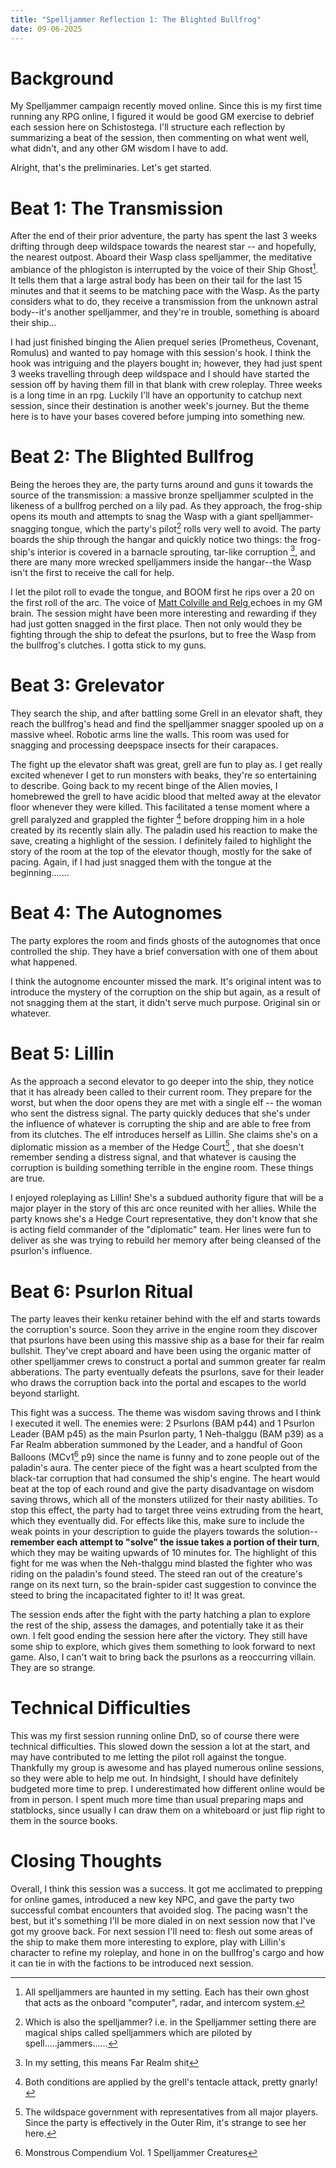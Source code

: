 ```yaml
---
title: "Spelljammer Reflection 1: The Blighted Bullfrog"
date: 09-06-2025
---
```

# Background
My Spelljammer campaign recently moved online. Since this is my first time running any RPG online, I figured it would be good GM exercise to debrief each session here on Schistostega. I'll structure each reflection by summarizing a beat of the session, then commenting on what went well, what didn't, and any other GM wisdom I have to add.

Alright, that's the preliminaries. Let's get started.

# Beat 1: The Transmission
After the end of their prior adventure, the party has spent the last 3 weeks drifting through deep wildspace towards the nearest star -- and hopefully, the nearest outpost. Aboard their Wasp class spelljammer, the meditative ambiance of the phlogiston is interrupted by the voice of their Ship Ghost[^1]. It tells them that a large astral body has been on their tail for the last 15 minutes and that it seems to be matching pace with the Wasp. As the party considers what to do, they receive a transmission from the unknown astral body--it's another spelljammer, and they're in trouble, something is aboard their ship... 

I had just finished binging the Alien prequel series (Prometheus, Covenant, Romulus) and wanted to pay homage with this session's hook. I think the hook was intriguing and the players bought in; however, they had just spent 3 weeks travelling through deep wildspace and I should have started the session off by having them fill in that blank with crew roleplay. Three weeks is a long time in an rpg. Luckily I'll have an opportunity to catchup next session, since their destination is another week's journey. But the theme here is to have your bases covered before jumping into something new. 

# Beat 2: The Blighted Bullfrog
Being the heroes they are, the party turns around and guns it towards the source of the transmission: a massive bronze spelljammer sculpted in the likeness of a bullfrog perched on a lily pad. As they approach, the frog-ship opens its mouth and attempts to snag the Wasp with a giant spelljammer-snagging tongue, which the party's pilot[^2] rolls very well to avoid. The party boards the ship through the hangar and quickly notice two things: the frog-ship's interior is covered in a barnacle sprouting, tar-like corruption [^3], and there are many more wrecked spelljammers inside the hangar--the Wasp isn't the first to receive the call for help. 

 I let the pilot roll to evade the tongue, and BOOM first he rips over a 20 on the first roll of the arc. The voice of [Matt Colville and Relg ](https://youtu.be/60yA7TofHEM?t=1809)echoes in my GM brain. The session might have been more interesting and rewarding if they had just gotten snagged in the first place. Then not only would they be fighting through the ship to defeat the psurlons, but to free the Wasp from the bullfrog's clutches. I gotta stick to my guns.

# Beat 3: Grelevator
They search the ship, and after battling some Grell in an elevator shaft, they reach the bullfrog's head and find the spelljammer snagger spooled up on a massive wheel. Robotic arms line the walls. This room was used for snagging and processing deepspace insects for their carapaces.

The fight up the elevator shaft was great, grell are fun to play as. I get really excited whenever I get to run monsters with beaks, they're so entertaining to describe. Going back to my recent binge of the Alien movies, I homebrewed the grell to have acidic blood that melted away at the elevator floor whenever they were killed. This facilitated a tense moment where a grell paralyzed and grappled the fighter [^5] before dropping him in a hole created by its recently slain ally. The paladin used his reaction to make the save, creating a highlight of the session. I definitely failed to highlight the story of the room at the top of the elevator though, mostly for the sake of pacing. Again, if I had just snagged them with the tongue at the beginning.......

# Beat 4: The Autognomes
The party explores the room and finds ghosts of the autognomes that once controlled the ship. They have a brief conversation with one of them about what happened. 
 
I think the autognome encounter missed the mark. It's original intent was to introduce the mystery of the corruption on the ship but again, as a result of not snagging them at the start, it didn't serve much purpose. Original sin or whatever.

# Beat 5: Lillin
As the approach a second elevator to go deeper into the ship, they notice that it has already been called to their current room. They prepare for the worst, but when the door opens they are met with a single elf -- the woman who sent the distress signal. The party quickly deduces that she's under the influence of whatever is corrupting the ship and are able to free from from its clutches. The elf introduces herself as Lillin. She claims she's on a diplomatic mission as a member of the Hedge Court[^4] , that she doesn't remember sending a distress signal, and that whatever is causing the corruption is building something terrible in the engine room. These things are true. 

I enjoyed roleplaying as Lillin! She's a subdued authority figure that will be a major player in the story of this arc once reunited with her allies. While the party knows she's a Hedge Court representative, they don't know that she is acting field commander of the "diplomatic" team. Her lines were fun to deliver as she was trying to rebuild her memory after being cleansed of the psurlon's influence.

# Beat 6: Psurlon Ritual
The party leaves their kenku retainer behind with the elf and starts towards the corruption's source. Soon they arrive in the engine room they discover that psurlons have been using this massive ship as a base for their far realm bullshit. They've crept aboard and have been using the organic matter of other spelljammer crews to construct a portal and summon greater far realm abberations. The party eventually defeats the psurlons, save for their leader who draws the corruption back into the portal and escapes to the world beyond starlight.

This fight was a success. The theme was wisdom saving throws and I think I executed it well. The enemies were: 2 Psurlons (BAM p44) and 1 Psurlon Leader (BAM p45) as the main Psurlon party, 1 Neh-thalggu (BAM p39) as a Far Realm abberation summoned by the Leader, and a handful of Goon Balloons (MCv1[^6] p9) since the name is funny and to zone people out of the paladin's aura. The center piece of the fight was a heart sculpted from the black-tar corruption that had consumed the ship's engine. The heart would beat at the top of each round and give the party disadvantage on wisdom saving throws, which all of the monsters utilized for their nasty abilities. To stop this effect, the party had to target three veins extruding from the heart, which they eventually did. For effects like this, make sure to include the weak points in your description to guide the players towards the solution--**remember each attempt to "solve" the issue takes a portion of their turn**, which they may be waiting upwards of 10 minutes for. The highlight of this fight for me was when the Neh-thalggu mind blasted the fighter who was riding on the paladin's found steed. The steed ran out of the creature's range on its next turn, so the brain-spider cast suggestion to convince the steed to bring the incapacitated fighter to it! It was great.

The session ends after the fight with the party hatching a plan to explore the rest of the ship, assess the damages, and potentially take it as their own. I felt good ending the session here after the victory. They still have some ship to explore, which gives them something to look forward to next game. Also, I can't wait to bring back the psurlons as a reoccurring villain. They are so strange.

# Technical Difficulties
This was my first session running online DnD, so of course there were technical difficulties. This slowed down the session a lot at the start, and may have contributed to me letting the pilot roll against the tongue. Thankfully my group is awesome and has played numerous online sessions, so they were able to help me out. In hindsight, I should have definitely budgeted more time to prep. I underestimated how different online would be from in person. I spent much more time than usual preparing maps and statblocks, since usually I can draw them on a whiteboard or just flip right to them in the source books.

# Closing Thoughts
Overall, I think this session was a success. It got me acclimated to prepping for online games, introduced a new key NPC, and gave the party two successful combat encounters that avoided slog. The pacing wasn't the best, but it's something I'll be more dialed in on next session now that I've got my groove back. For next session I'll need to: flesh out some areas of the ship to make them more interesting to explore, play with Lillin's character to refine my roleplay, and hone in on the bullfrog's cargo and how it can tie in with the factions to be introduced next session.

[^1]: All spelljammers are haunted in my setting. Each has their own ghost that acts as the onboard "computer", radar, and intercom system.

[^2]: Which is also the spelljammer? i.e. in the Spelljammer setting there are magical ships called spelljammers which are piloted by spell.....jammers......

[^3]: In my setting, this means Far Realm shit

[^4]: The wildspace government with representatives from all major players. Since the party is effectively in the Outer Rim, it's strange to see her here.

[^5]: Both conditions are applied by the grell's tentacle attack, pretty gnarly!

[^6]: Monstrous Compendium Vol. 1 Spelljammer Creatures
